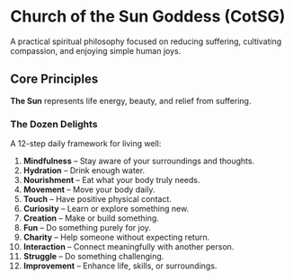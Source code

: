 # Church of the Sun Goddess (CotSG)

A practical spiritual philosophy focused on reducing suffering, cultivating compassion, and enjoying simple human joys.

## Core Principles

**The Sun** represents life energy, beauty, and relief from suffering.

### The Dozen Delights
A 12-step daily framework for living well:

1. **Mindfulness** – Stay aware of your surroundings and thoughts.  
2. **Hydration** – Drink enough water.  
3. **Nourishment** – Eat what your body truly needs.  
4. **Movement** – Move your body daily.  
5. **Touch** – Have positive physical contact.  
6. **Curiosity** – Learn or explore something new.  
7. **Creation** – Make or build something.  
8. **Fun** – Do something purely for joy.  
9. **Charity** – Help someone without expecting return.  
10. **Interaction** – Connect meaningfully with another person.  
11. **Struggle** – Do something challenging.  
12. **Improvement** – Enhance life, skills, or surroundings.


